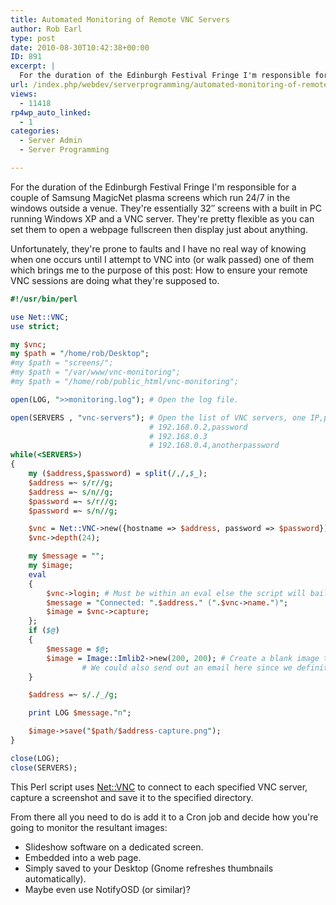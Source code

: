 ```yaml
---
title: Automated Monitoring of Remote VNC Servers
author: Rob Earl
type: post
date: 2010-08-30T10:42:38+00:00
ID: 891
excerpt: |
  For the duration of the Edinburgh Festival Fringe I'm responsible for a couple of Samsung MagicNet plasma screens which run 24/7 in the windows outside a venue. They're essentially 32" screens with a built in PC running Windows XP and a VNC server. They&hellip;
url: /index.php/webdev/serverprogramming/automated-monitoring-of-remote-vnc-serve/
views:
  - 11418
rp4wp_auto_linked:
  - 1
categories:
  - Server Admin
  - Server Programming

---
```

For the duration of the Edinburgh Festival Fringe I'm responsible for a couple of Samsung MagicNet plasma screens which run 24/7 in the windows outside a venue. They're essentially 32″ screens with a built in PC running Windows XP and a VNC server. They're pretty flexible as you can set them to open a webpage fullscreen then display just about anything.

Unfortunately, they're prone to faults and I have no real way of knowing when one occurs until I attempt to VNC into (or walk passed) one of them which brings me to the purpose of this post: How to ensure your remote VNC sessions are doing what they're supposed to.

```perl
#!/usr/bin/perl

use Net::VNC;
use strict;

my $vnc;
my $path = "/home/rob/Desktop";
#my $path = "screens/";
#my $path = "/var/www/vnc-monitoring";
#my $path = "/home/rob/public_html/vnc-monitoring";

open(LOG, ">>monitoring.log"); # Open the log file.

open(SERVERS , "vnc-servers"); # Open the list of VNC servers, one IP,password per line:
                               # 192.168.0.2,password
                               # 192.168.0.3
                               # 192.168.0.4,anotherpassword
while(<SERVERS>)
{
	my ($address,$password) = split(/,/,$_);
	$address =~ s/r//g;
	$address =~ s/n//g;
	$password =~ s/r//g;
	$password =~ s/n//g;

	$vnc = Net::VNC->new({hostname => $address, password => $password}); # Create a new connection to vnc.
	$vnc->depth(24);

	my $message = "";
	my $image;
	eval
	{
		$vnc->login; # Must be within an eval else the script will bail on error.
		$message = "Connected: ".$address." (".$vnc->name.")";
		$image = $vnc->capture;
	};
	if ($@)
	{
		$message = $@;
		$image = Image::Imlib2->new(200, 200); # Create a blank image to indicate a problem. Could also copy a preset "error" image.
                # We could also send out an email here since we definitely have an issue.
	}

	$address =~ s/./_/g;

	print LOG $message."n";

	$image->save("$path/$address-capture.png");
}

close(LOG);
close(SERVERS);
```
This Perl script uses [Net::VNC][1] to connect to each specified VNC server, capture a screenshot and save it to the specified directory.

From there all you need to do is add it to a Cron job and decide how you're going to monitor the resultant images:

  * Slideshow software on a dedicated screen.
  * Embedded into a web page.
  * Simply saved to your Desktop (Gnome refreshes thumbnails automatically).
  * Maybe even use NotifyOSD (or similar)?

 [1]: http://search.cpan.org/~lbrocard/Net-VNC-0.36/lib/Net/VNC.pm